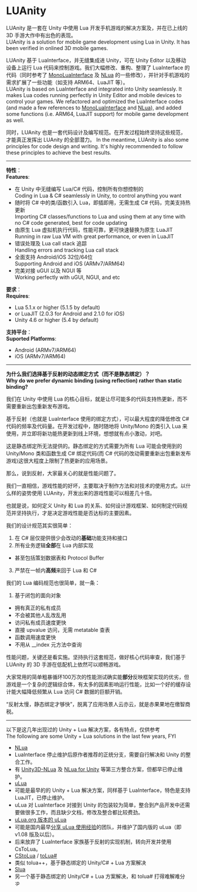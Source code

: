 # LUAnity

LUAnity 是一套在 Unity 中使用 Lua 开发手机游戏的解决方案及，并在已上线的 3D 手游大作中有出色的表现。  
LUAnity is a solution for mobile game development using Lua in Unity. It has been verified in onlined 3D mobile games.

LUAnity 基于 LuaInterface，并无缝集成进 Unity，可在 Unity Editor 以及移动设备上运行 Lua 代码来控制游戏。我们大幅修改、重构、整理了 LuaInterface 的代码（同时参考了 [MonoLuaInterface](https://github.com/stevedonovan/MonoLuaInterface) 及 [NLua](https://github.com/NLua/NLua) 的一些修改），并针对手机游戏的需求扩展了一些功能（如支持 ARM64、LuaJIT 等）。  
LUAnity is based on LuaInterface and integrated into Unity seamlessly. It makes Lua codes running perfectly in Unity Editor and mobile devices to control your games. We refactored and optimized the LuaInterface codes (and made a few references to [MonoLuaInterface](https://github.com/stevedonovan/MonoLuaInterface) and [NLua](https://github.com/NLua/NLua)), and added some functions (i.e. ARM64, LuaJIT support) for mobile game development as well.

同时，LUAnity 也是一套代码设计及编写规范。在开发过程始终坚持这些规范，才能真正发挥出 LUAnity 的全部潜力。
In the meantime, LUAnity is also some principles for code design and writing. It's highly recommended to follow these principles to achieve the best results.

---

**特性**：  
**Features**:

- 在 Unity 中无缝编写 Lua/C# 代码，控制所有你想控制的  
Coding in Lua & C# seamlessly in Unity, to control anything you want
- 随时将 C# 中的类/函数引入 Lua，即插即用，无需生成 C# 代码，完美支持热更新  
Importing C# classes/functions to Lua and using them at any time with no C# code generated, best for code updating
- 由原生 Lua 虚拟机执行代码，性能可靠，更可快速替换为原生 LuaJIT  
Running in raw Lua VM with great performance, or even in LuaJIT
- 错误处理及 Lua call stack 追踪  
Handling errors and tracking Lua call stack
- 全面支持 Android/iOS 32位/64位  
Supporting Android and iOS (ARMv7/ARM64)
- 完美对接 uGUI 以及 NGUI 等  
Working perfectly with uGUI, NGUI, and etc

**要求**：  
**Requires**:

- Lua 5.1.x or higher (5.1.5 by default)
 - or LuaJIT (2.0.3 for Android and 2.1.0 for iOS)
- Unity 4.6 or higher (5.4 by default)

**支持平台**：  
**Suported Platforms**:

- Android (ARMv7/ARM64)
- iOS (ARMv7/ARM64)

---

**为什么我们选择基于反射的动态绑定方式（而不是静态绑定）？**  
**Why do we prefer dynamic binding (using reflection) rather than static binding?**

我们在 Unity 中使用 Lua 的核心目标，就是让尽可能多的代码支持热更新，而不需要重新出包重新发布游戏。  

基于反射（也就是 LuaInterface 使用的绑定方式），可以最大程度的降低修改 C# 代码的频率及代码量。在开发过程中，随时随地将 Unity/Mono 的类引入 Lua 来使用，并立即将新功能热更新到线上环境，想想就有点小激动，对吧。  

这是静态绑定所无法提供的。静态绑定的方式需要为所有 Lua 可能会使用到的 Unity/Mono 类和函数生成 C# 绑定代码(而 C# 代码的改动需要重新出包重新发布游戏)这很大程度上限制了热更新的应用场景。  

那么，说到反射，大家最关心的就是性能问题了。  

我们一直相信，游戏性能的好坏，主要取决于制作方法和对技术的使用方式。以什么样的姿势使用 LUAnity，开发出来的游戏性能可以相差几十倍。  

也就是说，如何定义 Unity 和 Lua 的关系、如何设计游戏框架、如何制定代码规范并坚持执行，才是决定游戏性能是否达标的主要因素。  

我们的设计规范其实很简单：  

1. 在 C# 层仅提供很少会改动的**基础**功能支持和接口  
2. 所有业务逻辑**全部**在 Lua 内部实现  
 * 甚至包括策划数据表和 Protocol Buffer  
3. 严禁在一帧内**高频**来回于 Lua 和 C#  

我们的 Lua 编码规范也很简单，就一条：

1. 基于闭包的面向对象
 * 拥有真正的私有成员
  * 不会被其他人乱改乱用
 * 访问私有成员速度更快
  * 直接 upvalue 访问，无需 metatable 查表
 * 函数调用速度更快
  * 不用从 __index 元方法中查询

性能问题，关键还是看实施。坚持执行这套规范，做好核心代码审查，我们基于 LUAnity 的 3D 手游在低配机上依然可以顺畅游戏。  

大家常用的简单粗暴循环100万次的性能测试确实能**部分**反映框架实现的优劣，但游戏是一个复杂的逻辑综合体，有太多的因素影响运行性能，比如一个好的缓存设计能大幅降低频繁从 Lua 访问 C# 数据的巨额开销。  

“反射太慢，静态绑定才够快”，脱离了应用场景人云亦云，就是赤果果地在缴智商税。  

---

以下是这几年出现过的 Unity + Lua 解决方案，各有特点，仅供参考  
The following are some Unity + Lua solutions in the last few years, FYI

- [NLua](https://github.com/NLua/NLua) 
 - LuaInterface 停止维护后原作者推荐的正统分支，需要自行解决和 Unity 的整合工作。
 - 有 [Unity3D-NLua](https://github.com/Mervill/Unity3D-NLua) 及 [NLua for Unity](https://www.assetstore.unity3d.com/cn/#!/content/17389) 等第三方整合方案，但都早已停止维护。
- [uLua](https://www.assetstore.unity3d.com/en/#!/content/13887)
 - 可能是最早的的 Unity + Lua 解决方案，同样基于 LuaInterface，特色是支持 LuaJIT，已停止维护。
 - uLua 对 LuaInterface 对接到 Unity 的包装较为简单，整合到产品开发中还需要做很多工作，而且缺少文档，修改及整合都比较费劲。
- [uLua.org 版本的 uLua](http://ulua.org/download.html)
 - 可能是国内最早[分享 uLua 使用经验](http://www.ceeger.com/forum/read.php?tid=16483)的团队，并维护了国内版的 uLua（即 v1.08 版及以后）。
 - 后来放弃了 LuaInterface 家族基于反射的实现机制，转向开发并使用 CsToLua。
- [CStoLua](https://github.com/topameng/CsToLua) / [toLua#](https://github.com/topameng/tolua)
 - 类似 tolua++，基于静态绑定的 Unity/C# + Lua 方案解决
- [Slua](https://github.com/pangweiwei/slua)
 - 另一个基于静态绑定的 Unity/C# + Lua 方案解决，和 tolua# 打得难解难分 :p
